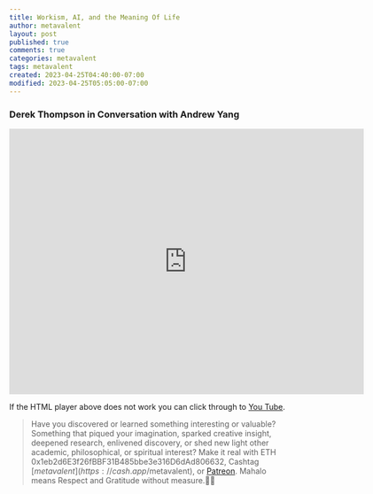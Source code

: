 ```yaml
---
title: Workism, AI, and the Meaning Of Life
author: metavalent
layout: post
published: true
comments: true
categories: metavalent
tags: metavalent
created: 2023-04-25T04:40:00-07:00
modified: 2023-04-25T05:05:00-07:00
---
```


### Derek Thompson in Conversation with Andrew Yang

<p></p>
<iframe id="ytplayer" type="text/html loading="lazy" width="640" height="480"
  src="https://www.youtube.com/embed/imA1lpOdEhQ?autoplay=1"
  frameborder="0"></iframe>
<p></p>

If the HTML player above does not work you can click through to [You Tube](https://youtu.be/imA1lpOdEhQ).

> Have you discovered or learned something interesting or valuable? Something that piqued your imagination, sparked creative insight, deepened research, enlivened discovery, or shed new light other academic, philosophical, or spiritual interest? Make it real with ETH 0x1eb2d6E3f26fBBF31B485bbe3e316D6dAd806632, Cashtag [$metavalent](https://cash.app/$metavalent), or [Patreon](https://patreon.com/metavalent). Mahalo means Respect and Gratitude without measure.🙏🏼
